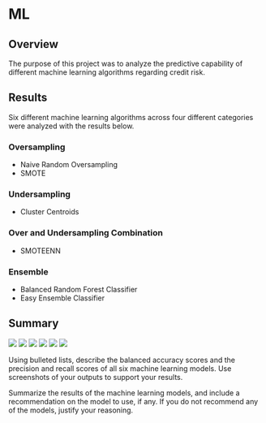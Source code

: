 # ML

## Overview
The purpose of this project was to analyze the predictive capability of different machine learning algorithms regarding credit risk.

## Results
Six different machine learning algorithms across four different categories were analyzed with the results below.

### Oversampling
- Naive Random Oversampling
- SMOTE

### Undersampling
- Cluster Centroids

### Over and Undersampling Combination
- SMOTEENN

### Ensemble

- Balanced Random Forest Classifier
- Easy Ensemble Classifier
## Summary


![]('')
![]('')
![]('')
![]('')
![]('')
![]('')

Using bulleted lists, describe the balanced accuracy scores and the precision and recall scores of all six machine learning models. Use screenshots of your outputs to support your results.

Summarize the results of the machine learning models, and include a recommendation on the model to use, if any. If you do not recommend any of the models, justify your reasoning.
